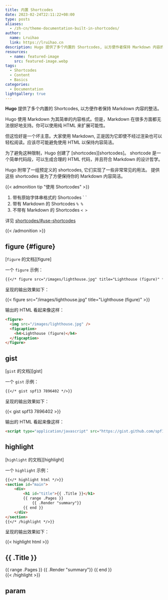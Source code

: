 ```yaml
---
title: 内置 Shortcodes
date: 2023-02-24T22:11:22+08:00
type: posts
aliases:
  - /zh-cn/theme-documentation-built-in-shortcodes/
author:
  name: Lruihao
  link: https://lruihao.cn
description: Hugo 提供了多个内置的 Shortcodes, 以方便作者保持 Markdown 内容的整洁。
resources:
  - name: featured-image
    src: featured-image.webp
tags:
  - Shortcodes
  - Content
  - Basics
categories:
  - Documentation
lightgallery: true
---
```


**Hugo** 提供了多个内置的 Shortcodes, 以方便作者保持 Markdown 内容的整洁。

<!--more-->

Hugo 使用 Markdown 为其简单的内容格式。但是，Markdown 在很多方面都无法很好地支持。你可以使用纯 HTML 来扩展可能性。

但这恰好是一个坏主意。大家使用 Markdown, 正是因为它即使不经过渲染也可以轻松阅读。应该尽可能避免使用 HTML 以保持内容简洁。

为了避免这种限制，Hugo 创建了 [shortcodes][shortcodes]。
shortcode 是一个简单代码段，可以生成合理的 HTML 代码，并且符合 Markdown 的设计哲学。

Hugo 附带了一组预定义的 shortcodes, 它们实现了一些非常常见的用法。
提供这些 shortcodes 是为了方便保持你的 Markdown 内容简洁。

{{< admonition tip "使用 Shortcodes" >}}

1. 带有原始字体串格式的 Shortcodes \` \`
2. 带有 Markdown 的 Shortcodes `% %`
3. 不带有 Markdown 的 Shortcodes `< >`

详见 [shortcodes/#use-shortcodes](https://gohugo.io/content-management/shortcodes/#use-shortcodes)

{{< /admonition >}}

## figure {#figure}

[`figure` 的文档][figure]

一个 `figure` 示例：

```markdown
{{</* figure src="/images/lighthouse.jpg" title="Lighthouse (figure)" */>}}
```

呈现的输出效果如下：

{{< figure src="/images/lighthouse.jpg" title="Lighthouse (figure)" >}}

输出的 HTML 看起来像这样：

```html
<figure>
  <img src="/images/lighthouse.jpg" />
  <figcaption>
    <h4>Lighthouse (figure)</h4>
  </figcaption>
</figure>
```

## gist

[`gist` 的文档][gist]

一个 `gist` 示例：

```markdown
{{</* gist spf13 7896402 */>}}
```

呈现的输出效果如下：

{{< gist spf13 7896402 >}}

输出的 HTML 看起来像这样：

```html
<script type="application/javascript" src="https://gist.github.com/spf13/7896402.js"></script>
```

## highlight

[`highlight` 的文档][highlight]

一个 `highlight` 示例：

```markdown
{{</* highlight html */>}}
<section id="main">
    <div>
        <h1 id="title">{{ .Title }}</h1>
        {{ range .Pages }}
            {{ .Render "summary"}}
        {{ end }}
    </div>
</section>
{{</* /highlight */>}}
```

呈现的输出效果如下：

{{< highlight html >}}
<section id="main">
    <div>
        <h1 id="title">{{ .Title }}</h1>
        {{ range .Pages }}
            {{ .Render "summary"}}
        {{ end }}
    </div>
</section>
{{< /highlight >}}

## param
<!--
[`param` 的文档][param]

一个 `param` 示例：

```markdown
{{</* param description */>}}
```

呈现的输出效果如下：

{{< param description >}}

## ref 和 relref {#ref-and-relref}

[`ref` 和 `relref` 的文档][ref-and-relref]

## tweet

[`tweet` 的文档][tweet]

一个 `tweet` 示例：

```markdown
{{</* tweet user="SanDiegoZoo" id="1453110110599868418" */>}}
```

呈现的输出效果如下：

{{< tweet user="SanDiegoZoo" id="1453110110599868418" >}}

## vimeo

[`vimeo` 的文档][vimeo]

一个 `vimeo` 示例：

```markdown
{{</* vimeo 146022717 */>}}
```

呈现的输出效果如下：

{{< vimeo 146022717 >}}

## youtube

[`youtube` 的文档][youtube]

一个 `youtube` 示例：

```markdown
{{</* youtube w7Ft2ymGmfc */>}}
```

呈现的输出效果如下：

{{< youtube w7Ft2ymGmfc >}}

[shortcodes]: https://gohugo.io/extras/shortcodes/
[figure]: https://gohugo.io/content-management/shortcodes#figure
[gist]: https://gohugo.io/content-management/shortcodes#gist
[highlight]: https://gohugo.io/content-management/shortcodes#highlight
[param]: https://gohugo.io/content-management/shortcodes#param
[ref-and-relref]: https://gohugo.io/content-management/shortcodes#ref-and-relref
[tweet]: https://gohugo.io/content-management/shortcodes#tweet
[vimeo]: https://gohugo.io/content-management/shortcodes#vimeo
[youtube]: https://gohugo.io/content-management/shortcodes#youtube -->